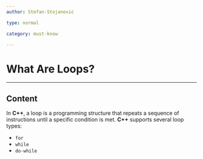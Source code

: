```yaml
---
author: Stefan-Stojanovic

type: normal

category: must-know

---
```


# What Are Loops?

---

## Content

In **C++**, a loop is a programming structure that repeats a sequence of instructions until a specific condition is met. **C++** supports several loop types:
- `for`
- `while`
- `do-while`